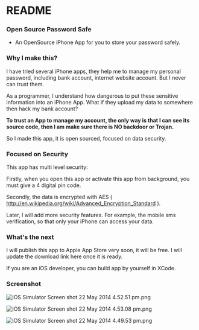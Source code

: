 # README #

### Open Source Password Safe ###

* An OpenSource iPhone App for you to store your password safely.

### Why I make this? ###

I have tried several iPhone apps, they help me to manage my personal password, including bank account, internet website account. But I never can trust them.

As a programmer, I understand how dangerous to put these sensitive information into an iPhone App. What if they upload my data to somewhere then hack my bank account?

**To trust an App to manage my account, the only way is that I can see its source code, then I am make sure there is NO backdoor or Trojan.** 

So I made this app, it is open sourced, focused on data security. 

### Focused on Security ###

This app has multi level security:

Firstly, when you open this app or activate this app from background, you must give a 4 digital pin code.

Secondly, the data is encrypted with AES ( http://en.wikipedia.org/wiki/Advanced_Encryption_Standard ).

Later, I will add more security features. For example, the mobile sms verification, so that only your iPhone can access your data.

### What's the next ###

I will publish this app to Apple App Store very soon, it will be free. I will update the download link here once it is ready.

If you are an iOS developer, you can build app by yourself in XCode.

### Screenshot ###

![iOS Simulator Screen shot 22 May 2014 4.52.51 pm.png](https://bitbucket.org/repo/K5gRyM/images/1515628137-iOS%20Simulator%20Screen%20shot%2022%20May%202014%204.52.51%20pm.png)

![iOS Simulator Screen shot 22 May 2014 4.53.08 pm.png](https://bitbucket.org/repo/K5gRyM/images/668118503-iOS%20Simulator%20Screen%20shot%2022%20May%202014%204.53.08%20pm.png)

![iOS Simulator Screen shot 22 May 2014 4.49.53 pm.png](https://bitbucket.org/repo/K5gRyM/images/2590479594-iOS%20Simulator%20Screen%20shot%2022%20May%202014%204.49.53%20pm.png)
